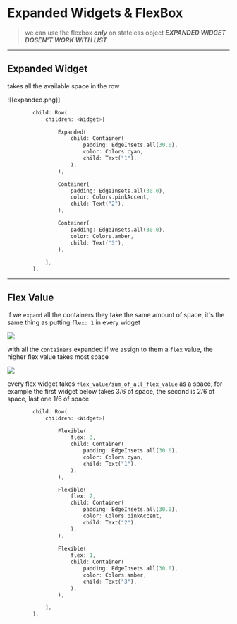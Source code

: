 # Expanded Widgets & FlexBox
> we can use the flexbox ***only*** on stateless object
> ***EXPANDED WIDGET DOSEN'T WORK WITH LIST***
---
## Expanded Widget
takes all the available space in the row 

![[expanded.png]]
``` dart
        child: Row(
            children: <Widget>[

                Expanded(
                    child: Container(
                        padding: EdgeInsets.all(30.0),
                        color: Colors.cyan,
                        child: Text("1"),
                    ),
                ),

                Container(
                    padding: EdgeInsets.all(30.0),
                    color: Colors.pinkAccent,
                    child: Text("2"),
                ),

                Container(
                    padding: EdgeInsets.all(30.0),
                    color: Colors.amber,
                    child: Text("3"),
                ),
                
            ],
        ),
``` 

---
## Flex Value
if we `expand` all the containers they take the same amount of space, it's the same thing as putting `flex: 1` in every widget

![](flexx.png)

with all the `containers` expanded if we assign to them a `flex` value, the higher flex value takes most space

![](flexother.png)

every flex widget takes `flex_value/sum_of_all_flex_value` as a space, for example the first widget below takes 3/6 of space, the second is 2/6 of space, last one 1/6 of space
``` dart
        child: Row(
            children: <Widget>[

                Flexible(
                    flex: 3,
                    child: Container(
                        padding: EdgeInsets.all(30.0),
                        color: Colors.cyan,
                        child: Text("1"),
                    ),
                ),

                Flexible(
                    flex: 2,
                    child: Container(
                        padding: EdgeInsets.all(30.0),
                        color: Colors.pinkAccent,
                        child: Text("2"),
                    ),
                ),
                
                Flexible(
                    flex: 1,
                    child: Container(
                        padding: EdgeInsets.all(30.0),
                        color: Colors.amber,
                        child: Text("3"),
                    ),
                ),

            ],
        ),
``` 

